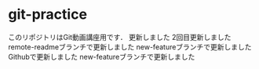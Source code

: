 # git-practice
このリポジトリはGit動画講座用です．
更新しました
2回目更新しました
remote-readmeブランチで更新しました
new-featureブランチで更新しました
Githubで更新しました
new-featureブランチで更新しました

